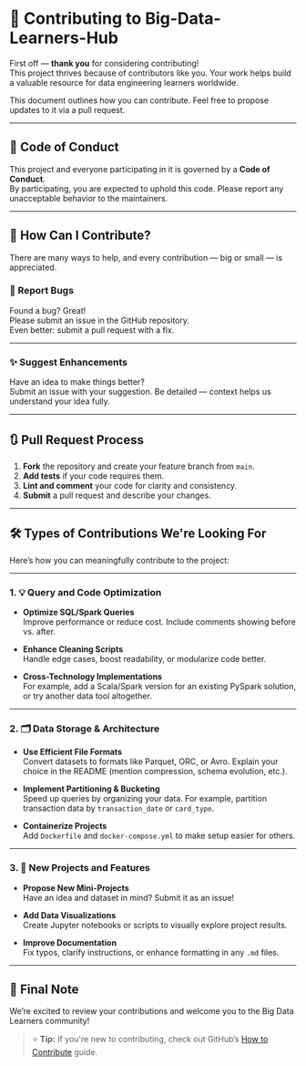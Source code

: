 # 🤝 Contributing to Big-Data-Learners-Hub

First off — **thank you** for considering contributing!  
This project thrives because of contributors like you. Your work helps build a valuable resource for data engineering learners worldwide.

This document outlines how you can contribute. Feel free to propose updates to it via a pull request.

---

## 📜 Code of Conduct

This project and everyone participating in it is governed by a **Code of Conduct**.  
By participating, you are expected to uphold this code. Please report any unacceptable behavior to the maintainers.

---

## 🚀 How Can I Contribute?

There are many ways to help, and every contribution — big or small — is appreciated.

### 🐛 Report Bugs

Found a bug? Great!  
Please submit an issue in the GitHub repository.  
Even better: submit a pull request with a fix.

---

### ✨ Suggest Enhancements

Have an idea to make things better?  
Submit an issue with your suggestion. Be detailed — context helps us understand your idea fully.

---

## 🔃 Pull Request Process

1. **Fork** the repository and create your feature branch from `main`.
2. **Add tests** if your code requires them.
3. **Lint and comment** your code for clarity and consistency.
4. **Submit** a pull request and describe your changes.

---

## 🛠️ Types of Contributions We're Looking For

Here’s how you can meaningfully contribute to the project:

---

### 1. 💡 Query and Code Optimization

- **Optimize SQL/Spark Queries**  
  Improve performance or reduce cost. Include comments showing before vs. after.

- **Enhance Cleaning Scripts**  
  Handle edge cases, boost readability, or modularize code better.

- **Cross-Technology Implementations**  
  For example, add a Scala/Spark version for an existing PySpark solution, or try another data tool altogether.

---

### 2. 🗂️ Data Storage & Architecture

- **Use Efficient File Formats**  
  Convert datasets to formats like Parquet, ORC, or Avro. Explain your choice in the README (mention compression, schema evolution, etc.).

- **Implement Partitioning & Bucketing**  
  Speed up queries by organizing your data. For example, partition transaction data by `transaction_date` or `card_type`.

- **Containerize Projects**  
  Add `Dockerfile` and `docker-compose.yml` to make setup easier for others.

---

### 3. 🌱 New Projects and Features

- **Propose New Mini-Projects**  
  Have an idea and dataset in mind? Submit it as an issue!

- **Add Data Visualizations**  
  Create Jupyter notebooks or scripts to visually explore project results.

- **Improve Documentation**  
  Fix typos, clarify instructions, or enhance formatting in any `.md` files.

---

## 🙌 Final Note

We’re excited to review your contributions and welcome you to the Big Data Learners community!

> ⭐ **Tip:** If you're new to contributing, check out GitHub’s [How to Contribute](https://docs.github.com/en/get-started/quickstart/contributing-to-projects) guide.

